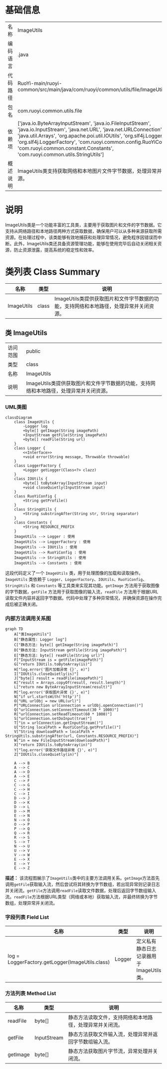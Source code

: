 # 基础信息

|      |      |
|------|------|
| 名称 | ImageUtils |
| 编码语言 | .java |
| 代码路径 | RuoYi-main/ruoyi-common/src/main/java/com/ruoyi/common/utils/file/ImageUtils.java |
| 包名 | com.ruoyi.common.utils.file |
| 依赖项 | ['java.io.ByteArrayInputStream', 'java.io.FileInputStream', 'java.io.InputStream', 'java.net.URL', 'java.net.URLConnection', 'java.util.Arrays', 'org.apache.poi.util.IOUtils', 'org.slf4j.Logger', 'org.slf4j.LoggerFactory', 'com.ruoyi.common.config.RuoYiConfig', 'com.ruoyi.common.constant.Constants', 'com.ruoyi.common.utils.StringUtils'] |
| 概述说明 | ImageUtils类支持获取网络和本地图片文件字节数据，处理异常并关闭资源。 |

# 说明

ImageUtils类是一个功能丰富的工具类，主要用于获取图片和文件的字节数据。它支持从网络路径和本地路径两种方式获取数据，确保用户可以从多种来源获取所需资源。在处理过程中，该类能够有效地捕获和处理异常情况，避免程序因错误而中断。此外，ImageUtils类还具备资源管理功能，能够在使用完毕后自动关闭相关资源，防止资源泄露，提高系统的稳定性和效率。

# 类列表 Class Summary

| 名称   | 类型  | 说明 |
|-------|------|-------------|
| ImageUtils | class | ImageUtils类提供获取图片和文件字节数据的功能，支持网络和本地路径，处理异常并关闭资源。 |



## 类 ImageUtils

|      |      |
|------|------|
| 访问范围 | public |
| 类型 | class |
| 名称 | ImageUtils |
| 说明 | ImageUtils类提供获取图片和文件字节数据的功能，支持网络和本地路径，处理异常并关闭资源。 |


### UML类图

```mermaid
classDiagram
    class ImageUtils {
        -Logger log
        +byte[] getImage(String imagePath)
        +InputStream getFile(String imagePath)
        +byte[] readFile(String url)
    }
    class Logger {
        <<Interface>>
        +void error(String message, Throwable throwable)
    }
    class LoggerFactory {
        +Logger getLogger(Class<?> clazz)
    }
    class IOUtils {
        +byte[] toByteArray(InputStream input)
        +void closeQuietly(InputStream input)
    }
    class RuoYiConfig {
        +String getProfile()
    }
    class StringUtils {
        +String substringAfter(String str, String separator)
    }
    class Constants {
        +String RESOURCE_PREFIX
    }
    ImageUtils --> Logger : 使用
    ImageUtils --> LoggerFactory : 使用
    ImageUtils --> IOUtils : 使用
    ImageUtils --> RuoYiConfig : 使用
    ImageUtils --> StringUtils : 使用
    ImageUtils --> Constants : 使用
```

这段代码定义了一个 `ImageUtils` 类，用于处理图像的加载和读取操作。`ImageUtils` 类依赖于 `Logger`、`LoggerFactory`、`IOUtils`、`RuoYiConfig`、`StringUtils` 和 `Constants` 等工具类来实现其功能。`getImage` 方法用于获取图像的字节数据，`getFile` 方法用于获取图像的输入流，`readFile` 方法用于根据URL读取文件内容并返回字节数据。代码中处理了多种异常情况，并确保资源在操作完成后被正确关闭。


### 内部方法调用关系图

```mermaid
graph TD
    A["类ImageUtils"]
    B["静态属性: Logger log"]
    C["静态方法: byte[] getImage(String imagePath)"]
    D["静态方法: InputStream getFile(String imagePath)"]
    E["静态方法: byte[] readFile(String url)"]
    F["InputStream is = getFile(imagePath)"]
    G["return IOUtils.toByteArray(is)"]
    H["log.error('图片加载异常 {}', e)"]
    I["IOUtils.closeQuietly(is)"]
    J["byte[] result = readFile(imagePath)"]
    K["result = Arrays.copyOf(result, result.length)"]
    L["return new ByteArrayInputStream(result)"]
    M["log.error('获取图片异常 {}', e)"]
    N["if url.startsWith('http')"]
    O["URL urlObj = new URL(url)"]
    P["URLConnection urlConnection = urlObj.openConnection()"]
    Q["urlConnection.setConnectTimeout(30 * 1000)"]
    R["urlConnection.setReadTimeout(60 * 1000)"]
    S["urlConnection.setDoInput(true)"]
    T["in = urlConnection.getInputStream()"]
    U["String localPath = RuoYiConfig.getProfile()"]
    V["String downloadPath = localPath + StringUtils.substringAfter(url, Constants.RESOURCE_PREFIX)"]
    W["in = new FileInputStream(downloadPath)"]
    X["return IOUtils.toByteArray(in)"]
    Y["log.error('获取文件路径异常 {}', e)"]
    Z["IOUtils.closeQuietly(in)"]

    A --> B
    A --> C
    A --> D
    A --> E
    C --> F
    C --> G
    C --> H
    C --> I
    D --> J
    D --> K
    D --> L
    D --> M
    E --> N
    N --> O
    O --> P
    P --> Q
    Q --> R
    R --> S
    S --> T
    N --> U
    U --> V
    V --> W
    E --> X
    E --> Y
    E --> Z
```

**描述：**
该流程图展示了`ImageUtils`类中的主要方法调用关系。`getImage`方法首先调用`getFile`获取输入流，然后尝试将其转换为字节数组，若出现异常则记录日志并关闭流。`getFile`方法调用`readFile`读取文件数据，处理后返回字节数组输入流。`readFile`方法根据URL类型（网络或本地）获取输入流，并最终转换为字节数组，处理异常并关闭流。

### 字段列表 Field List

| 名称  | 类型  | 说明 |
|-------|-------|------|
| log = LoggerFactory.getLogger(ImageUtils.class) | Logger | 定义私有静态日志记录器用于ImageUtils类。 |

### 方法列表 Method List

| 名称  | 类型  | 说明 |
|-------|-------|------|
| readFile | byte[] | 静态方法读取文件，支持网络和本地路径，处理异常并关闭流。 |
| getFile | InputStream | 静态方法获取文件输入流，处理异常并返回字节数组输入流。 |
| getImage | byte[] | 静态方法获取图片字节流，异常处理并关闭流。 |




